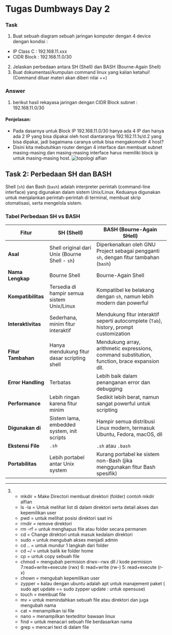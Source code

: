 # Tugas Dumbways Day 2

### Task
1. Buat sebuah diagram sebuah jaringan komputer dengan 4 device dengan kondisi :
- IP Class C : 192.168.11.xxx
- CIDR Block : 192.168.11.0/30
2. Jelaskan perbedaan antara SH (Shell) dan BASH (Bourne-Again Shell)
3. Buat dokumentasi/kumpulan command linux yang kalian ketahui! (Command diluar materi akan diberi nilai ++)

### Answer
1.  berikut hasil rekayasa jaringan dengan CIDR Block subnet : 192.168.11.0/30
   #### Penjelasan: 
   - Pada dasarnya untuk Block IP 192.168.11.0/30 hanya ada 4 IP dan hanya ada 2 IP yang bisa dipakai oleh host diantaranya 192.162.11.1s/d.2 yang bisa dipakai, jadi bagaimana caranya untuk bisa mengakomodir 4 host?
   - Disini kita mebutuhkan router dengan 4 interface dan membuat subnet masing-masing dan masing-masing interface harus memiliki block ip untuk masing-masing host.
![topologi alfian](https://github.com/user-attachments/assets/b9701e27-3e54-4f85-85b7-061861e4d7a3)

## Task 2: Perbedaan SH dan BASH

Shell (`sh`) dan Bash (`bash`) adalah interpreter perintah (command-line interface) yang digunakan dalam sistem Unix/Linux. Keduanya digunakan untuk menjalankan perintah-perintah di terminal, membuat skrip otomatisasi, serta mengelola sistem.


### Tabel Perbedaan SH vs BASH

| **Fitur**          | **SH (Shell)**                                 | **BASH (Bourne-Again SHell)**                                                                 |
| ------------------ | ---------------------------------------------- | --------------------------------------------------------------------------------------------- |
| **Asal**           | Shell original dari Unix (Bourne Shell - `sh`) | Diperkenalkan oleh GNU Project sebagai pengganti `sh`, dengan fitur tambahan (`bash`)         |
| **Nama Lengkap**   | Bourne Shell                                   | Bourne-Again Shell                                                                            |
| **Kompatibilitas** | Tersedia di hampir semua sistem Unix/Linux     | Kompatibel ke belakang dengan `sh`, namun lebih modern dan powerful                           |
| **Interaktivitas** | Sederhana, minim fitur interaktif              | Mendukung fitur interaktif seperti autocomplete (`Tab`), history, prompt customization        |
| **Fitur Tambahan** | Hanya mendukung fitur dasar scripting shell    | Mendukung array, arithmetic expressions, command substitution, function, brace expansion dll. |
| **Error Handling** | Terbatas                                       | Lebih baik dalam penanganan error dan debugging                                               |
| **Performance**    | Lebih ringan karena fitur minim                | Sedikit lebih berat, namun sangat powerful untuk scripting                                    |
| **Digunakan di**   | Sistem lama, embedded system, init scripts     | Hampir semua distribusi Linux modern, termasuk Ubuntu, Fedora, macOS, dll                     |
| **Ekstensi File**  | `.sh`                                          | `.sh` atau `.bash`                                                                            |
| **Portabilitas**   | Lebih portabel antar Unix system               | Kurang portabel ke sistem non-Bash (jika menggunakan fitur Bash spesifik)                     |

---

3. - mkdir = Make Directori membuat direktori (folder) contoh mkdir alfian
   - ls -la = Untuk melihat list di dalam direktori serta detail akses dan kepemilikan user
   - pwd = untuk melihat posisi direktori saat ini
   - rmdir = remove direktori
   - rm -rf = untuk menghapus file atau folder secara permanen
   - cd = Change direktori untuk masuk kedalam direktori
   - sudo = untuk mengubah akses menjadi admin
   - cd .. = untuk mundur 1 langkah dari folder
   - cd ~/ = untuk balik ke folder home
   - cp = untuk copy sebuah file
   - chmod = mengubah permision drwx--rwx dll / kode permision 7:read+write+execute (rwx) 6: read+write (rw-) 5: read+execute (r-x)
   - chown = mengubah kepemilikan user
   - zypper = kalau dengan ubuntu adalah apt untuk manajement paket ( sudo apt update == sudo zypper update : untuk opensuse)
   - touch = membuat file
   - mv = untuk memindahkan sebuah file atau direktori dan juga mengubah nama
   - cat = menampilkan isi file
   - nano = menampilkan texteditor bawaan linux
   - find = untuk menacari sebuah file berdasarkan nama
   - grep = mencari text di dalam file
